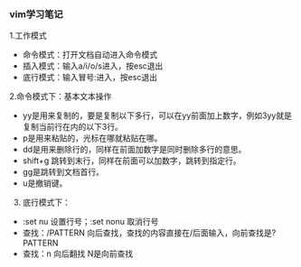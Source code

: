 ### vim学习笔记

1.工作模式
- 命令模式：打开文档自动进入命令模式
- 插入模式：输入a/i/o/s进入，按esc退出
- 底行模式：输入冒号:进入，按esc退出

2.命令模式下：基本文本操作
- yy是用来复制的，要是复制以下多行，可以在yy前面加上数字，例如3yy就是复制当前行在内的以下3行。
- p是用来粘贴的，光标在哪就粘贴在哪。
- dd是用来删除行的，同样在前面加数字是同时删除多行的意思。
- shift+g 跳转到末行，同样在前面可以加数字，跳转到指定行。
- gg是跳转到文档首行。
- u是撤销键。

3. 底行模式下：
- :set nu 设置行号；:set nonu 取消行号
- 查找：/PATTERN 向后查找，查找的内容直接在/后面输入，向前查找是?PATTERN
- 查找：n 向后翻找 N是向前查找